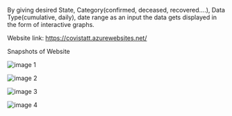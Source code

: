 By giving desired State, Category(confirmed, deceased, recovered....), Data Type(cumulative, daily), date range as an input the data gets displayed in the form of interactive graphs.

Website link: https://covistatt.azurewebsites.net/

Snapshots of Website

![image 1](https://user-images.githubusercontent.com/71547654/155889901-314232d6-fded-4096-8ebf-e89e0d47c109.png)

![image 2](https://user-images.githubusercontent.com/71547654/155889917-02e10d9d-afbf-4af5-8187-828e444d0bcb.png)

![image 3](https://user-images.githubusercontent.com/71547654/155889925-975b16f0-e45c-46da-8fff-d2bb054e167f.png)

![image 4](https://user-images.githubusercontent.com/71547654/155889942-93d05230-6bf6-4853-a38a-7d1706073cec.png)

